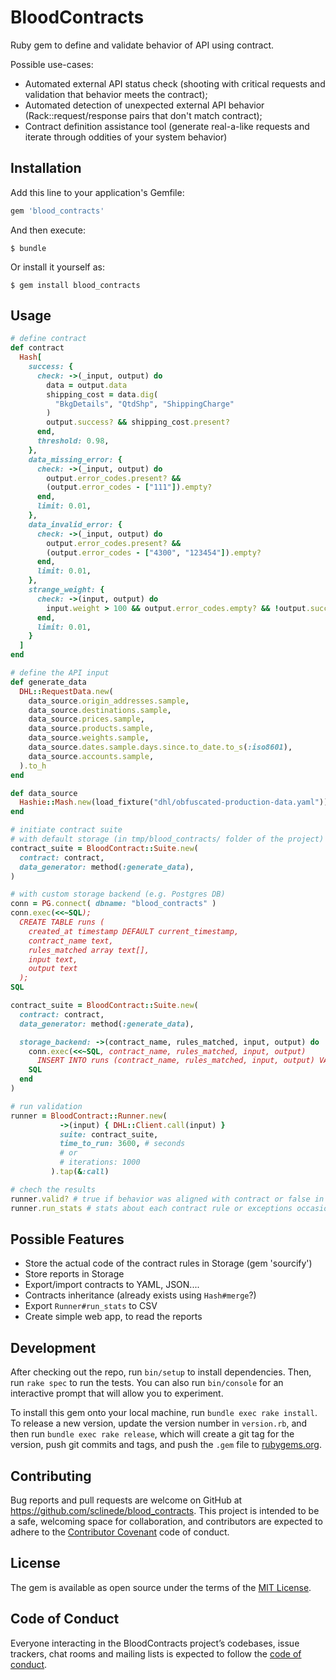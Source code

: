 # BloodContracts

Ruby gem to define and validate behavior of API using contract.

Possible use-cases:
- Automated external API status check (shooting with critical requests and validation that behavior meets the contract);
- Automated detection of unexpected external API behavior (Rack::request/response pairs that don't match contract);
- Contract definition assistance tool (generate real-a-like requests and iterate through oddities of your system behavior)


## Installation

Add this line to your application's Gemfile:

```ruby
gem 'blood_contracts'
```

And then execute:

    $ bundle

Or install it yourself as:

    $ gem install blood_contracts

## Usage

```ruby
# define contract
def contract
  Hash[
    success: {
      check: ->(_input, output) do
        data = output.data
        shipping_cost = data.dig(
          "BkgDetails", "QtdShp", "ShippingCharge"
        )
        output.success? && shipping_cost.present?
      end,
      threshold: 0.98,
    },
    data_missing_error: {
      check: ->(_input, output) do
        output.error_codes.present? &&
        (output.error_codes - ["111"]).empty?
      end,
      limit: 0.01,
    },
    data_invalid_error: {
      check: ->(_input, output) do
        output.error_codes.present? &&
        (output.error_codes - ["4300", "123454"]).empty?
      end,
      limit: 0.01,
    },
    strange_weight: {
      check: ->(input, output) do
        input.weight > 100 && output.error_codes.empty? && !output.success?
      end,
      limit: 0.01,
    }
  ]
end

# define the API input
def generate_data
  DHL::RequestData.new(
    data_source.origin_addresses.sample,
    data_source.destinations.sample,
    data_source.prices.sample,
    data_source.products.sample,
    data_source.weights.sample,
    data_source.dates.sample.days.since.to_date.to_s(:iso8601),
    data_source.accounts.sample,
  ).to_h
end

def data_source
  Hashie::Mash.new(load_fixture("dhl/obfuscated-production-data.yaml"))
end

# initiate contract suite
# with default storage (in tmp/blood_contracts/ folder of the project)
contract_suite = BloodContract::Suite.new(
  contract: contract,
  data_generator: method(:generate_data),
)

# with custom storage backend (e.g. Postgres DB)
conn = PG.connect( dbname: "blood_contracts" )
conn.exec(<<~SQL);
  CREATE TABLE runs (
    created_at timestamp DEFAULT current_timestamp,
    contract_name text,
    rules_matched array text[],
    input text,
    output text
  );
SQL

contract_suite = BloodContract::Suite.new(
  contract: contract,
  data_generator: method(:generate_data),

  storage_backend: ->(contract_name, rules_matched, input, output) do
    conn.exec(<<~SQL, contract_name, rules_matched, input, output)
      INSERT INTO runs (contract_name, rules_matched, input, output) VALUES (?, ?, ?, ?);
    SQL
  end
)

# run validation
runner = BloodContract::Runner.new(
           ->(input) { DHL::Client.call(input) }
           suite: contract_suite,
           time_to_run: 3600, # seconds
           # or
           # iterations: 1000
         ).tap(&:call)

# chech the results
runner.valid? # true if behavior was aligned with contract or false in any other case
runner.run_stats # stats about each contract rule or exceptions occasions during the run

```

## Possible Features
- Store the actual code of the contract rules in Storage (gem 'sourcify')
- Store reports in Storage
- Export/import contracts to YAML, JSON....
- Contracts inheritance (already exists using `Hash#merge`?)
- Export `Runner#run_stats` to CSV
- Create simple web app, to read the reports

## Development

After checking out the repo, run `bin/setup` to install dependencies. Then, run `rake spec` to run the tests. You can also run `bin/console` for an interactive prompt that will allow you to experiment.

To install this gem onto your local machine, run `bundle exec rake install`. To release a new version, update the version number in `version.rb`, and then run `bundle exec rake release`, which will create a git tag for the version, push git commits and tags, and push the `.gem` file to [rubygems.org](https://rubygems.org).

## Contributing

Bug reports and pull requests are welcome on GitHub at https://github.com/sclinede/blood_contracts. This project is intended to be a safe, welcoming space for collaboration, and contributors are expected to adhere to the [Contributor Covenant](http://contributor-covenant.org) code of conduct.

## License

The gem is available as open source under the terms of the [MIT License](https://opensource.org/licenses/MIT).

## Code of Conduct

Everyone interacting in the BloodContracts project’s codebases, issue trackers, chat rooms and mailing lists is expected to follow the [code of conduct](https://github.com/sclinede/blood_contracts/blob/master/CODE_OF_CONDUCT.md).
